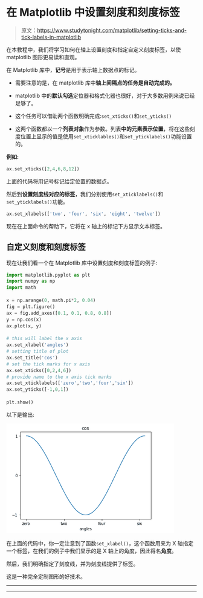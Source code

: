# 在 Matplotlib 中设置刻度和刻度标签

> 原文：<https://www.studytonight.com/matplotlib/setting-ticks-and-tick-labels-in-matplotlib>

在本教程中，我们将学习如何在轴上设置刻度和指定自定义刻度标签，以使 matplotlib 图形更易读和直观。

在 Matplotlib 库中，**记号**是用于表示轴上数据点的标记。

*   需要注意的是，在 matplotlib 库中**轴上间隔点的任务是自动完成的。**

*   matplotlib 中的**默认勾选**定位器和格式化器也很好，对于大多数用例来说已经足够了。

*   这个任务可以借助两个函数明确完成:`set_xticks()`和`set_yticks()`

*   这两个函数都以一个**列表对象**作为参数。列表**中的元素表示位置**，将在这些刻度位置上显示的值是使用`set_xticklables()`和`set_yticklabels()`功能设置的。

**例如:**

```py
ax.set_xticks([2,4,6,8,12])
```

上面的代码将用记号标记给定位置的数据点。

然后到**设置刻度线对应的标签**，我们分别使用`set_xticklabels()`和`set_yticklabels()`功能。

```py
ax.set_xlabels(['two', 'four', 'six', 'eight', 'twelve'])
```

现在在上面命令的帮助下，它将在 x 轴上的标记下方显示文本标签。

## 自定义刻度和刻度标签

现在让我们看一个在 Matplotlib 库中设置刻度和刻度标签的例子:

```py
import matplotlib.pyplot as plt
import numpy as np
import math

x = np.arange(0, math.pi*2, 0.04)
fig = plt.figure()
ax = fig.add_axes([0.1, 0.1, 0.8, 0.8]) 
y = np.cos(x)
ax.plot(x, y)

# this will label the x axis
ax.set_xlabel('angles')
# setting title of plot
ax.set_title('cos')
# set the tick marks for x axis
ax.set_xticks([0,2,4,6])
# provide name to the x axis tick marks
ax.set_xticklabels(['zero','two','four','six'])
ax.set_yticks([-1,0,1])

plt.show()
```

以下是输出:

![set axis ticks and tick labels for matplotlib plot](img/d476eda9733106fa7b5e46cf5adb067a.png)

在上面的代码中，你一定注意到了函数`set_xlabel()`，这个函数用来为 X 轴指定一个标签，在我们的例子中我们显示的是 X 轴上的角度，因此得名**角度**。

然后，我们明确指定了刻度线，并为刻度线提供了标签。

这是一种完全定制图形的好技术。

* * *

* * *